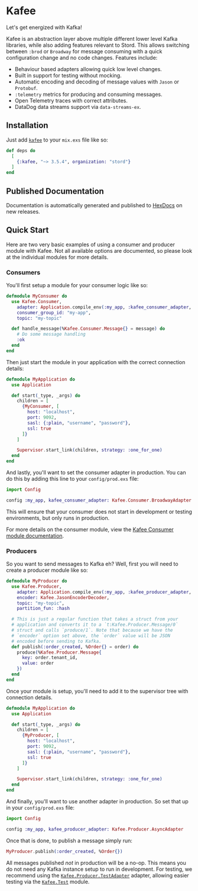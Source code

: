 # Kafee

Let's get energized with Kafka!

Kafee is an abstraction layer above multiple different lower level Kafka libraries, while also adding features relevant to Stord. This allows switching between `:brod` or `Broadway` for message consuming with a quick configuration change and no code changes. Features include:

- Behaviour based adapters allowing quick low level changes.
- Built in support for testing without mocking.
- Automatic encoding and decoding of message values with `Jason` or `Protobuf`.
- `:telemetry` metrics for producing and consuming messages.
- Open Telemetry traces with correct attributes.
- DataDog data streams support via `data-streams-ex`.

## Installation

Just add [`kafee`](https://hex.pm/packages/stord/kafee) to your `mix.exs` file like so:

<!-- {x-release-please-start-version} -->
```elixir
def deps do
  [
    {:kafee, "~> 3.5.4", organization: "stord"}
  ]
end
```
<!-- {x-release-please-end} -->

## Published Documentation

Documentation is automatically generated and published to [HexDocs](https://stord.hexdocs.pm/kafee/readme.html) on new releases.

## Quick Start

Here are two very basic examples of using a consumer and producer module with Kafee. Not all available options are documented, so please look at the individual modules for more details.

### Consumers

You'll first setup a module for your consumer logic like so:

```elixir
defmodule MyConsumer do
  use Kafee.Consumer,
    adapter: Application.compile_env(:my_app, :kafee_consumer_adapter, nil),
    consumer_group_id: "my-app",
    topic: "my-topic"

  def handle_message(%Kafee.Consumer.Message{} = message) do
    # Do some message handling
    :ok
  end
end
```

Then just start the module in your application with the correct connection details:

```elixir
defmodule MyApplication do
  use Application

  def start(_type, _args) do
    children = [
      {MyConsumer, [
        host: "localhost",
        port: 9092,
        sasl: {:plain, "username", "password"},
        ssl: true
      ]}
    ]

    Supervisor.start_link(children, strategy: :one_for_one)
  end
end
```

And lastly, you'll want to set the consumer adapter in production. You can do this by adding this line to your `config/prod.exs` file:

```elixir
import Config

config :my_app, kafee_consumer_adapter: Kafee.Consumer.BroadwayAdapter
```

This will ensure that your consumer does not start in development or testing environments, but only runs in production.

For more details on the consumer module, view the [Kafee Consumer module documentation](https://stord.hexdocs.pm/kafee/Kafee.Consumer.html).

### Producers

So you want to send messages to Kafka eh? Well, first you will need to create a producer module like so:

```elixir
defmodule MyProducer do
  use Kafee.Producer,
    adapter: Application.compile_env(:my_app, :kafee_producer_adapter, nil),
    encoder: Kafee.JasonEncoderDecoder,
    topic: "my-topic",
    partition_fun: :hash

  # This is just a regular function that takes a struct from your
  # application and converts it to a `t:Kafee.Producer.Message/0`
  # struct and calls `produce/1`. Note that because we have the
  # `encoder` option set above, the `order` value will be JSON
  # encoded before sending to Kafka.
  def publish(:order_created, %Order{} = order) do
    produce(%Kafee.Producer.Message{
      key: order.tenant_id,
      value: order
    })
  end
end
```

Once your module is setup, you'll need to add it to the supervisor tree with connection details.

```elixir
defmodule MyApplication do
  use Application

  def start(_type, _args) do
    children = [
      {MyProducer, [
        host: "localhost",
        port: 9092,
        sasl: {:plain, "username", "password"},
        ssl: true
      ]}
    ]

    Supervisor.start_link(children, strategy: :one_for_one)
  end
end
```

And finally, you'll want to use another adapter in production. So set that up in your `config/prod.exs` file:

```elixir
import Config

config :my_app, kafee_producer_adapter: Kafee.Producer.AsyncAdapter
```

Once that is done, to publish a message simply run:

```elixir
MyProducer.publish(:order_created, %Order{})
```

All messages published _not_ in production will be a no-op. This means you do not need any Kafka instance setup to run in development. For testing, we recommend using the [`Kafee.Producer.TestAdapter`](https://stord.hexdocs.pm/kafee/Kafee.Producer.TestAdapter.html) adapter, allowing easier testing via the [`Kafee.Test`](https://stord.hexdocs.pm/kafee/Kafee.Test.html) module.
